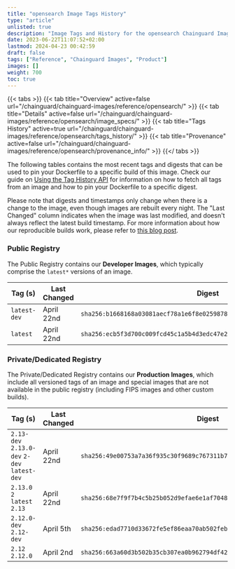 ```yaml
---
title: "opensearch Image Tags History"
type: "article"
unlisted: true
description: "Image Tags and History for the opensearch Chainguard Image"
date: 2023-06-22T11:07:52+02:00
lastmod: 2024-04-23 00:42:59
draft: false
tags: ["Reference", "Chainguard Images", "Product"]
images: []
weight: 700
toc: true
---
```


{{< tabs >}}
{{< tab title="Overview" active=false url="/chainguard/chainguard-images/reference/opensearch/" >}}
{{< tab title="Details" active=false url="/chainguard/chainguard-images/reference/opensearch/image_specs/" >}}
{{< tab title="Tags History" active=true url="/chainguard/chainguard-images/reference/opensearch/tags_history/" >}}
{{< tab title="Provenance" active=false url="/chainguard/chainguard-images/reference/opensearch/provenance_info/" >}}
{{</ tabs >}}

The following tables contains the most recent tags and digests that can be used to pin your Dockerfile to a specific build of this image. Check our guide on [Using the Tag History API](/chainguard/chainguard-images/using-the-tag-history-api/) for information on how to fetch all tags from an image and how to pin your Dockerfile to a specific digest.

Please note that digests and timestamps only change when there is a change to the image, even though images are rebuilt every night. The "Last Changed" column indicates when the image was last modified, and doesn't always reflect the latest build timestamp. For more information about how our reproducible builds work, please refer to [this blog post](https://www.chainguard.dev/unchained/reproducing-chainguards-reproducible-image-builds).

### Public Registry
The Public Registry contains our **Developer Images**, which typically comprise the `latest*` versions of an image.

| Tag (s)       | Last Changed | Digest                                                                    |
|---------------|--------------|---------------------------------------------------------------------------|
|  `latest-dev` | April 22nd   | `sha256:b1668168a03081aecf78a1e6f8e025987800b380b01175301dedb8e41bfb245d` |
|  `latest`     | April 22nd   | `sha256:ecb5f3d700c009fcd45c1a5b4d3edc47e2faa8d0494f1547e5aa1aed285cc2b9` |


### Private/Dedicated Registry
The Private/Dedicated Registry contains our **Production Images**, which include all versioned tags of an image and special images that are not available in the public registry (including FIPS images and other custom builds).

| Tag (s)                                       | Last Changed | Digest                                                                    |
|-----------------------------------------------|--------------|---------------------------------------------------------------------------|
|  `2.13-dev` `2.13.0-dev` `2-dev` `latest-dev` | April 22nd   | `sha256:49e00753a7a36f935c30f9689c767311b76fb044c85cd094fadd9a423e4c3391` |
|  `2.13.0` `2` `latest` `2.13`                 | April 22nd   | `sha256:68e7f9f7b4c5b25b052d9efae6e1af704867356b8a752e417902aed207e653c0` |
|  `2.12.0-dev` `2.12-dev`                      | April 5th    | `sha256:edad7710d33672fe5ef86eaa70ab502feb6e6cb9009bed9cc49091caf3306a4a` |
|  `2.12` `2.12.0`                              | April 2nd    | `sha256:663a60d3b502b35cb307ea0b962794df42d3d313dafd2b09ee2f6027227ae039` |

